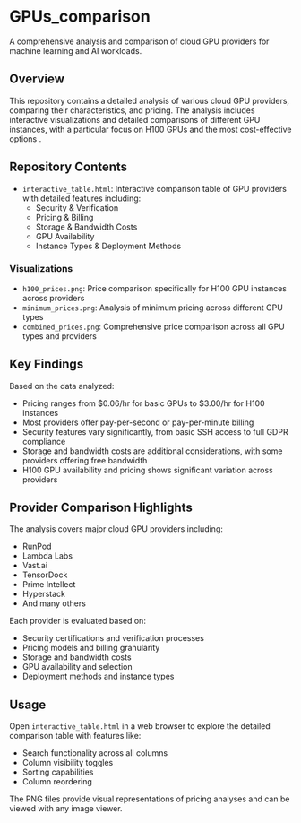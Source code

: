 # GPUs_comparison

A comprehensive analysis and comparison of cloud GPU providers for machine learning and AI workloads.

## Overview
This repository contains a detailed analysis of various cloud GPU providers, comparing their characteristics, and pricing. The analysis includes interactive visualizations and detailed comparisons of different GPU instances, with a particular focus on H100 GPUs and the most cost-effective options .

## Repository Contents

- `interactive_table.html`: Interactive comparison table of GPU providers with detailed features including:
  - Security & Verification
  - Pricing & Billing
  - Storage & Bandwidth Costs
  - GPU Availability
  - Instance Types & Deployment Methods

### Visualizations
- `h100_prices.png`: Price comparison specifically for H100 GPU instances across providers
- `minimum_prices.png`: Analysis of minimum pricing across different GPU types
- `combined_prices.png`: Comprehensive price comparison across all GPU types and providers

## Key Findings

Based on the data analyzed:
- Pricing ranges from $0.06/hr for basic GPUs to $3.00/hr for H100 instances
- Most providers offer pay-per-second or pay-per-minute billing
- Security features vary significantly, from basic SSH access to full GDPR compliance
- Storage and bandwidth costs are additional considerations, with some providers offering free bandwidth
- H100 GPU availability and pricing shows significant variation across providers

## Provider Comparison Highlights

The analysis covers major cloud GPU providers including:
- RunPod
- Lambda Labs
- Vast.ai
- TensorDock
- Prime Intellect
- Hyperstack
- And many others

Each provider is evaluated based on:
- Security certifications and verification processes
- Pricing models and billing granularity
- Storage and bandwidth costs
- GPU availability and selection
- Deployment methods and instance types

## Usage

Open `interactive_table.html` in a web browser to explore the detailed comparison table with features like:
- Search functionality across all columns
- Column visibility toggles
- Sorting capabilities
- Column reordering

The PNG files provide visual representations of pricing analyses and can be viewed with any image viewer.
